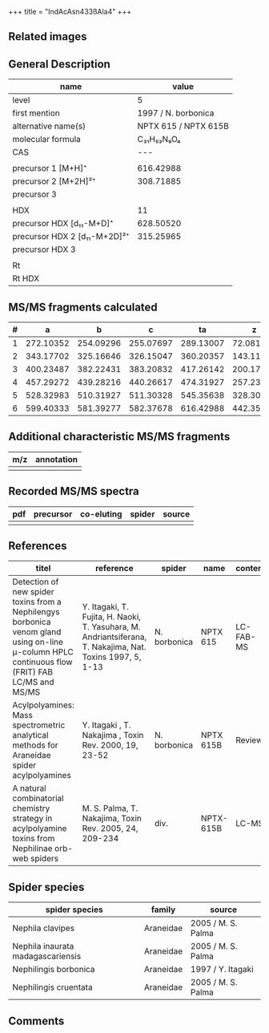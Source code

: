 +++
title = "IndAcAsn433ßAla4"
+++

## Related images

## General Description

| name                         | value                |
|------------------------------|----------------------|
| level                        | 5                    |
| first mention                | 1997 / N. borbonica  |
| alternative name(s)          | NPTX 615 / NPTX 615B |
| molecular formula            | C₃₁H₅₃N₉O₄           |
| CAS                          | ---                  |
|                              |                      |
| precursor 1 [M+H]⁺           | 616.42988            |
| precursor 2 [M+2H]²⁺         | 308.71885            |
| precursor 3                  |                      |
|                              |                      |
| HDX                          | 11                   |
| precursor HDX   [d₁₁-M+D]⁺   | 628.50520            |
| precursor HDX 2 [d₁₁-M+2D]²⁺ | 315.25965            |
| precursor HDX 3              |                      |
|                              |                      |
| Rt                           |                      |
| Rt HDX                       |                      |

## MS/MS fragments calculated

| # | a         | b         | c         | ta        | z         | y         | tz        |
|---|-----------|-----------|-----------|-----------|-----------|-----------|-----------|
| 1 | 272.10352 | 254.09296 | 255.07697 | 289.13007 | 72.08132  | 55.05477  | 89.10787  |
| 2 | 343.17702 | 325.16646 | 326.15047 | 360.20357 | 143.11843 | 126.09188 | 160.14498 |
| 3 | 400.23487 | 382.22431 | 383.20832 | 417.26142 | 200.17628 | 183.14973 | 217.20283 |
| 4 | 457.29272 | 439.28216 | 440.26617 | 474.31927 | 257.23413 | 240.20758 | 274.26068 |
| 5 | 528.32983 | 510.31927 | 511.30328 | 545.35638 | 328.30763 | 311.28108 | 345.33418 |
| 6 | 599.40333 | 581.39277 | 582.37678 | 616.42988 | 442.35056 | 425.32401 | 459.37711 |

## Additional characteristic MS/MS fragments

| m/z       | annotation |
|-----------|------------|
|           |            |

## Recorded MS/MS spectra

| pdf | precursor | co-eluting | spider    | source                              |
|-----|-----------|------------|-----------|-------------------------------------|
|     |           |            |           |                                     |

## References

| titel                                                                                                                                          | reference                                                                                                 | spider       | name      | content   | link                                                                                                              |
|------------------------------------------------------------------------------------------------------------------------------------------------|-----------------------------------------------------------------------------------------------------------|--------------|-----------|-----------|-------------------------------------------------------------------------------------------------------------------|
| Detection of new spider toxins from a Nephilengys borbonica venom gland using on-line µ-column HPLC continuous flow (FRIT) FAB LC/MS and MS/MS | Y. Itagaki, T. Fujita, H. Naoki, T. Yasuhara, M. Andriantsiferana, T. Nakajima, Nat. Toxins 1997, 5, 1-13 | N. borbonica | NPTX 615  | LC-FAB-MS | [Link](https://onlinelibrary.wiley.com/doi/abs/10.1002/%28SICI%29%281997%295%3A1%3C1%3A%3AAID-NT1%3E3.0.CO%3B2-8) |
| Acylpolyamines: Mass spectrometric analytical methods for Araneidae spider acylpolyamines                                                      | Y. Itagaki , T. Nakajima , Toxin Rev. 2000, 19, 23-52                                                     | N. borbonica | NPTX 615B | Review    | [Link](https://www.tandfonline.com/doi/abs/10.1081/TXR-100100314)                                                 |
| A natural combinatorial chemistry strategy in acylpolyamine toxins from Nephilinae orb-web spiders                                             | M. S. Palma, T. Nakajima, Toxin Rev. 2005, 24, 209-234                                                    | div.         | NPTX-615B | LC-MS     | [Link](https://www.tandfonline.com/doi/abs/10.1081/TXR-200057857)                                                 |  

## Spider species

| spider species                    | family    | source             |
|-----------------------------------|-----------|--------------------|
| Nephila clavipes                  | Araneidae | 2005 / M. S. Palma |
| Nephila inaurata madagascariensis | Araneidae | 2005 / M. S. Palma |
| Nephilingis borbonica             | Araneidae | 1997 / Y. Itagaki  |
| Nephilingis cruentata             | Araneidae | 2005 / M. S. Palma |


## Comments